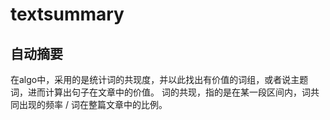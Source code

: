 textsummary
===========
## 自动摘要 ##
在algo中，采用的是统计词的共现度，并以此找出有价值的词组，或者说主题词，进而计算出句子在文章中的价值。
词的共现，指的是在某一段区间内，词共同出现的频率 / 词在整篇文章中的比例。